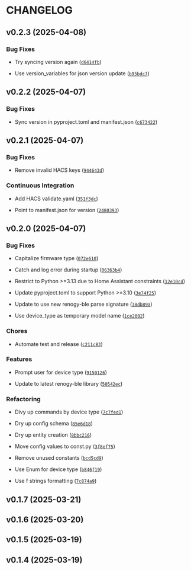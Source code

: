 # CHANGELOG


## v0.2.3 (2025-04-08)

### Bug Fixes

- Try syncing version again
  ([`d6414fb`](https://github.com/IAmTheMitchell/renogy-ha/commit/d6414fbdf8e9de92c9db53f264d7a49916e217bf))

- Use version_variables for json version update
  ([`b95bdc7`](https://github.com/IAmTheMitchell/renogy-ha/commit/b95bdc764930e239d28e69a4edcb127b9f311fcd))


## v0.2.2 (2025-04-07)

### Bug Fixes

- Sync version in pyproject.toml and manifest.json
  ([`c673422`](https://github.com/IAmTheMitchell/renogy-ha/commit/c67342272f5e3ce166e2628587717abe6b68b530))


## v0.2.1 (2025-04-07)

### Bug Fixes

- Remove invalid HACS keys
  ([`944643d`](https://github.com/IAmTheMitchell/renogy-ha/commit/944643de382969438d735bf96c0ef8f52debe69a))

### Continuous Integration

- Add HACS validate.yaml
  ([`351f3dc`](https://github.com/IAmTheMitchell/renogy-ha/commit/351f3dc2ee1cc3e85b2990ac1c8d13e2d805f44a))

- Point to manifest.json for version
  ([`2480393`](https://github.com/IAmTheMitchell/renogy-ha/commit/2480393f8d4db0d2ffc9a4c39b541df5bc6b8e0a))


## v0.2.0 (2025-04-07)

### Bug Fixes

- Capitalize firmware type
  ([`072e610`](https://github.com/IAmTheMitchell/renogy-ha/commit/072e61078f347b9edafe8b8e2d7ba0540b88c349))

- Catch and log error during startup
  ([`06363b4`](https://github.com/IAmTheMitchell/renogy-ha/commit/06363b4fb61c179be0a15f2111f93dadb28c2327))

- Restrict to Python >=3.13 due to Home Assistant constraints
  ([`12e10cd`](https://github.com/IAmTheMitchell/renogy-ha/commit/12e10cd1e744293631ee2b7d210a320203cf9482))

- Update pyproject.toml to support Python >=3.10
  ([`3e74f25`](https://github.com/IAmTheMitchell/renogy-ha/commit/3e74f25956a10f15cd30501ebaaf7512e5438ce4))

- Update to use new renogy-ble parse signature
  ([`38db89a`](https://github.com/IAmTheMitchell/renogy-ha/commit/38db89a2da218d11f9201284e9af5cda8e4cf6ce))

- Use device_type as temporary model name
  ([`1ce2002`](https://github.com/IAmTheMitchell/renogy-ha/commit/1ce200258b1a691c9f945fb1c0706a13dff7ead7))

### Chores

- Automate test and release
  ([`c211c83`](https://github.com/IAmTheMitchell/renogy-ha/commit/c211c836de216bc9bcf3de8a55ad58939c20edc3))

### Features

- Prompt user for device type
  ([`9150126`](https://github.com/IAmTheMitchell/renogy-ha/commit/9150126137588ab59dc72a19fba4d6ea7994bd69))

- Update to latest renogy-ble library
  ([`50542ec`](https://github.com/IAmTheMitchell/renogy-ha/commit/50542ecbd3a615aaabf2c479bc4b6a1864c9c7fb))

### Refactoring

- Divy up commands by device type
  ([`7c7fed1`](https://github.com/IAmTheMitchell/renogy-ha/commit/7c7fed1fe18bbdb6cf7fff6c403510de4de33a8a))

- Dry up config schema
  ([`85e6d18`](https://github.com/IAmTheMitchell/renogy-ha/commit/85e6d1844d44a98d2f21f8dd20ead0246cd24c17))

- Dry up entity creation
  ([`8bbc216`](https://github.com/IAmTheMitchell/renogy-ha/commit/8bbc2163961dc98f98e69e82c45d3ea0809efc5b))

- Move config values to const.py
  ([`3f8ef75`](https://github.com/IAmTheMitchell/renogy-ha/commit/3f8ef75d8786612042e20f244cbe34705443a7a3))

- Remove unused constants
  ([`bcd5cd9`](https://github.com/IAmTheMitchell/renogy-ha/commit/bcd5cd977b730135990a003b16da6a9aff4412e9))

- Use Enum for device type
  ([`b846f19`](https://github.com/IAmTheMitchell/renogy-ha/commit/b846f19d1202c466747b9fe7cca1b25a91c72167))

- Use f strings formatting
  ([`7c874a9`](https://github.com/IAmTheMitchell/renogy-ha/commit/7c874a9521d65545f0bae7f2d581451edae22ea8))


## v0.1.7 (2025-03-21)


## v0.1.6 (2025-03-20)


## v0.1.5 (2025-03-19)


## v0.1.4 (2025-03-19)
